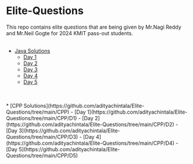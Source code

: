 # Elite-Questions
This repo contains elite questions that are being given by Mr.Nagi Reddy and Mr.Neil Gogte for 2024 KMIT pass-out students. 
<br>
<br>
* [Java Solutions](https://github.com/adityachintala/Elite-Questions/tree/main/Java)
    - [Day 1](https://github.com/adityachintala/Elite-Questions/tree/main/Java/D1) 
    - [Day 2](https://github.com/adityachintala/Elite-Questions/tree/main/Java/D2)
    - [Day 3](https://github.com/adityachintala/Elite-Questions/tree/main/Java/D3)
    - [Day 4](https://github.com/adityachintala/Elite-Questions/tree/main/Java/D4)
    - [Day 5](https://github.com/adityachintala/Elite-Questions/tree/main/Java/D5)
<br>
<br>
* [CPP Solutions](https://github.com/adityachintala/Elite-Questions/tree/main/CPP)
    - [Day 1](https://github.com/adityachintala/Elite-Questions/tree/main/CPP/D1)
    - [Day 2](https://github.com/adityachintala/Elite-Questions/tree/main/CPP/D2)
    - [Day 3](https://github.com/adityachintala/Elite-Questions/tree/main/CPP/D3)
    - [Day 4](https://github.com/adityachintala/Elite-Questions/tree/main/CPP/D4)
    - [Day 5](https://github.com/adityachintala/Elite-Questions/tree/main/CPP/D5)